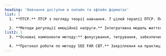 ```yaml
---
heading: 'Навчання доступне в онлайн та офлайн форматах'
list: |
  1. **ПТСР.** ПТСР з погляду теорії навчання. 7 цілей терапії ПТСР. Психологічна діагностика. Відновлення відчуття "безперервності" \(минуле, майбутнє, сьогодення\)

  2. **Методи регуляції емоційної напруги.** Інтегративна модель життєстійкості Basic PH. Експозиція in-vivo. Створення безпечного/приємного місця за допомогою метафоричних карток. Якоріння у тілі
list2: |
  3. **Основні компоненти методу:** фокусування, титрування, забезпечення ресурсами, пендуляція, вихор травми, вихор лікування, закріплення у тілі. Робота із метафоричними картами. Принцип 3П \(трьох П\)

  4. **Протокол роботи по методу SEE FAR CBT.** Закріплення на практиці. Складання плану терапії
---
```

